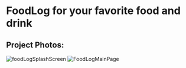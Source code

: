# FoodLog for your favorite food and drink

## Project Photos:
![foodLogSplashScreen](https://user-images.githubusercontent.com/50530097/198889857-203ece47-4055-490c-bc63-951cc4a47939.JPG)
![FoodLogMainPage](https://user-images.githubusercontent.com/50530097/198890091-f45d3b69-f932-4506-a8a3-a348ba562270.JPG)

